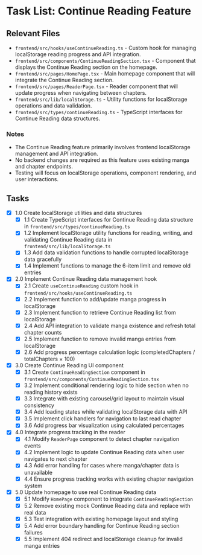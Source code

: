 # Task List: Continue Reading Feature

## Relevant Files

- `frontend/src/hooks/useContinueReading.ts` - Custom hook for managing localStorage reading progress and API integration.
- `frontend/src/components/ContinueReadingSection.tsx` - Component that displays the Continue Reading section on the homepage.
- `frontend/src/pages/HomePage.tsx` - Main homepage component that will integrate the Continue Reading section.
- `frontend/src/pages/ReaderPage.tsx` - Reader component that will update progress when navigating between chapters.
- `frontend/src/lib/localStorage.ts` - Utility functions for localStorage operations and data validation.
- `frontend/src/types/continueReading.ts` - TypeScript interfaces for Continue Reading data structures.

### Notes

- The Continue Reading feature primarily involves frontend localStorage management and API integration.
- No backend changes are required as this feature uses existing manga and chapter endpoints.
- Testing will focus on localStorage operations, component rendering, and user interactions.

## Tasks

- [x] 1.0 Create localStorage utilities and data structures
  - [x] 1.1 Create TypeScript interfaces for Continue Reading data structure in `frontend/src/types/continueReading.ts`
  - [x] 1.2 Implement localStorage utility functions for reading, writing, and validating Continue Reading data in `frontend/src/lib/localStorage.ts`
  - [x] 1.3 Add data validation functions to handle corrupted localStorage data gracefully
  - [x] 1.4 Implement functions to manage the 6-item limit and remove old entries

- [x] 2.0 Implement Continue Reading data management hook
  - [x] 2.1 Create `useContinueReading` custom hook in `frontend/src/hooks/useContinueReading.ts`
  - [x] 2.2 Implement function to add/update manga progress in localStorage
  - [x] 2.3 Implement function to retrieve Continue Reading list from localStorage
  - [x] 2.4 Add API integration to validate manga existence and refresh total chapter counts
  - [x] 2.5 Implement function to remove invalid manga entries from localStorage
  - [x] 2.6 Add progress percentage calculation logic (completedChapters / totalChapters × 100)

- [x] 3.0 Create Continue Reading UI component
  - [x] 3.1 Create `ContinueReadingSection` component in `frontend/src/components/ContinueReadingSection.tsx`
  - [x] 3.2 Implement conditional rendering logic to hide section when no reading history exists
  - [x] 3.3 Integrate with existing carousel/grid layout to maintain visual consistency
  - [x] 3.4 Add loading states while validating localStorage data with API
  - [x] 3.5 Implement click handlers for navigation to last read chapter
  - [x] 3.6 Add progress bar visualization using calculated percentages

- [x] 4.0 Integrate progress tracking in the reader
  - [x] 4.1 Modify `ReaderPage` component to detect chapter navigation events
  - [x] 4.2 Implement logic to update Continue Reading data when user navigates to next chapter
  - [x] 4.3 Add error handling for cases where manga/chapter data is unavailable
  - [x] 4.4 Ensure progress tracking works with existing chapter navigation system

- [x] 5.0 Update homepage to use real Continue Reading data
  - [x] 5.1 Modify `HomePage` component to integrate `ContinueReadingSection`
  - [x] 5.2 Remove existing mock Continue Reading data and replace with real data
  - [x] 5.3 Test integration with existing homepage layout and styling
  - [x] 5.4 Add error boundary handling for Continue Reading section failures
  - [x] 5.5 Implement 404 redirect and localStorage cleanup for invalid manga entries